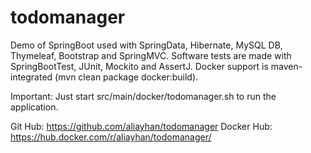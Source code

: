 # todomanager
Demo of SpringBoot used with SpringData, Hibernate, MySQL DB, Thymeleaf, Bootstrap and SpringMVC. Software tests are made with SpringBootTest, JUnit, Mockito and AssertJ. Docker support is maven-integrated (mvn clean package docker:build).

Important: Just start src/main/docker/todomanager.sh to run the application.

Git Hub: https://github.com/aliayhan/todomanager
Docker Hub: https://hub.docker.com/r/aliayhan/todomanager/